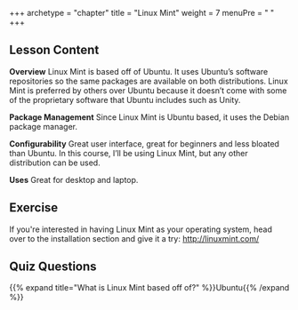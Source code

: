 +++
archetype = "chapter"
title = "Linux Mint"
weight = 7
menuPre = "<i class='fl-linuxmint'></i> "
+++

## Lesson Content

**Overview**
Linux Mint is based off of Ubuntu. It uses Ubuntu’s software repositories so the same packages are available on both distributions. Linux Mint is preferred by others over Ubuntu because it doesn’t come with some of the proprietary software that Ubuntu includes such as Unity.

**Package Management**
Since Linux Mint is Ubuntu based, it uses the Debian package manager.

**Configurability**
Great user interface, great for beginners and less bloated than Ubuntu. In this course, I’ll be using Linux Mint, but any other distribution can be used. 

**Uses**
Great for desktop and laptop.

## Exercise

If you're interested in having Linux Mint as your operating system, head over to the installation section and give it a try: <a href='http://linuxmint.com/'>http://linuxmint.com/</a>

## Quiz Questions
        
{{% expand title="What is Linux Mint based off of?" %}}Ubuntu{{% /expand %}}

